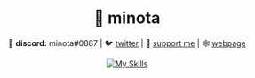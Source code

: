 <div align="center">
 
# 💽 minota
 
💬 **discord:** minota#0887 | 🐦 [twitter](https://twitter.com/minotadev) | 
💸 [support me](https://ko-fi.com/minota) | 🕸️ [webpage](https://minota.club)

[![My Skills](https://skillicons.dev/icons?i=js,ts,kotlin,nodejs,java,python)](https://skillicons.dev)
